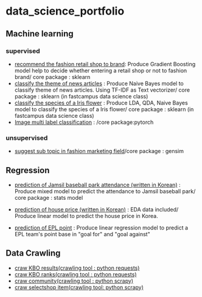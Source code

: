 # data_science_portfolio

## Machine learning
### supervised
- [recommend the fashion retail shop to brand](https://github.com/trhgu/recommendation_fashion_retail_shop/blob/master/pre_research_analyse.ipynb): Produce Gradient Boosting model help to decide whether entering a retail shop or not to fashion brand/ core package : sklearn
- [classify the theme of news articles](https://github.com/trhgu/TIL/blob/master/news_article_clssification.ipynb) : Produce Naive Bayes model to classify theme of news articles. Using TF-IDF as Text vectorizer/ core package : sklearn (in fastcampus data science class)
- [classify the species of a Iris flower](https://github.com/trhgu/TIL/blob/master/iris_species_classification.ipynb) : Produce LDA, QDA, Naive Bayes model to classify the species of a Iris flower/ core package : sklearn (in fastcampus data science class)
- [Image multi label classification](https://github.com/trhgu/multilabelclassification) : /core package:pytorch
### unsupervised
- [suggest sub topic in fashion marketing field](https://github.com/trhgu/KSCT_topic_modeling/blob/master/Topic_Modeling(KSCT).ipynb)/core package : gensim 

## Regression

- [prediction of Jamsil baseball park attendance (written in Korean)](https://github.com/trhgu/Prediction_of_Attendance_in_KBO/blob/master/analysis_OLS.ipynb) : Produce mixed model to predict the  attendance to Jamsil baseball park/ core package : stats model

- [prediction of house price (written in Korean)](https://github.com/trhgu/EDA_project/blob/master/EDA_final.ipynb) : EDA data included/ Produce linear model to predict the house price in Korea.

- [prediction of EPL point](https://github.com/trhgu/TIL/blob/master/predict_pl_point.ipynb) : Produce linear regression model to predict a EPL team's point base in "goal for" and "goal against"


## Data Crawling

- [craw KBO results(crawling tool : python requests)](https://github.com/trhgu/crawling_season_1/blob/master/KBO_results/KBO_rank_example.ipynb)
- [craw KBO ranks(crawling tool : python requests)](https://github.com/trhgu/crawling_season_1/blob/master/KBO_rank/KBO_rank_example.ipynb)
- [craw community(crawling tool : python scrapy)](https://github.com/trhgu/Prediction_of_Attendance_in_KBO/tree/master/crawling_mpark)
- [craw selectshop item(crawling tool: python scrapy)](https://github.com/trhgu/recommendation_fashion_retail_shop/tree/master/w_selectshop)
